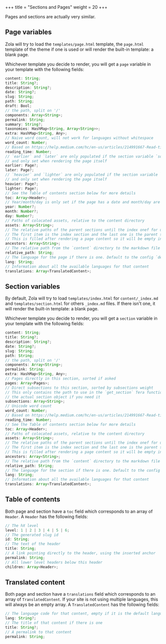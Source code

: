 +++
title = "Sections and Pages"
weight = 20
+++

Pages and sections are actually very similar.

## Page variables
Zola will try to load the `templates/page.html` template, the `page.html` template of the theme if one is used
or will render the built-in template: a blank page.

Whichever template you decide to render, you will get a `page` variable in your template
with the following fields:


```ts
content: String;
title: String?;
description: String?;
date: String?;
slug: String;
path: String;
draft: Bool;
// the path, split on '/'
components: Array<String>;
permalink: String;
summary: String?;
taxonomies: HashMap<String, Array<String>>;
extra: HashMap<String, Any>;
// Naive word count, will not work for languages without whitespace
word_count: Number;
// Based on https://help.medium.com/hc/en-us/articles/214991667-Read-time
reading_time: Number;
// `earlier` and `later` are only populated if the section variable `sort_by` is set to `date`
// and only set when rendering the page itself
earlier: Page?;
later: Page?;
// `heavier` and `lighter` are only populated if the section variable `sort_by` is set to `weight`
// and only set when rendering the page itself
heavier: Page?;
lighter: Page?;
// See the Table of contents section below for more details
toc: Array<Header>;
// Year/month/day is only set if the page has a date and month/day are 1-indexed
year: Number?;
month: Number?;
day: Number?;
// Paths of colocated assets, relative to the content directory
assets: Array<String>;
// The relative paths of the parent sections until the index onef for use with the `get_section` Tera function
// The first item is the index section and the last one is the parent section
// This is filled after rendering a page content so it will be empty in shortcodes
ancestors: Array<String>;
// The relative path from the `content` directory to the markdown file
relative_path: String;
// The language for the page if there is one. Default to the config `default_language`
lang: String;
// Information about all the available languages for that content
translations: Array<TranslatedContent>;
```

## Section variables
By default, Zola will try to load `templates/index.html` for `content/_index.md`
and `templates/section.html` for others `_index.md` files. If there isn't
one, it will render the built-in template: a blank page.

Whichever template you decide to render, you will get a `section` variable in your template
with the following fields:


```ts
content: String;
title: String?;
description: String?;
date: String?;
slug: String;
path: String;
// the path, split on '/'
components: Array<String>;
permalink: String;
extra: HashMap<String, Any>;
// Pages directly in this section, sorted if asked
pages: Array<Pages>;
// Direct subsections to this section, sorted by subsections weight
// This only contains the path to use in the `get_section` Tera function to get
// the actual section object if you need it
subsections: Array<String>;
// Unicode word count
word_count: Number;
// Based on https://help.medium.com/hc/en-us/articles/214991667-Read-time
reading_time: Number;
// See the Table of contents section below for more details
toc: Array<Header>;
// Paths of colocated assets, relative to the content directory
assets: Array<String>;
// The relative paths of the parent sections until the index onef for use with the `get_section` Tera function
// The first item is the index section and the last one is the parent section
// This is filled after rendering a page content so it will be empty in shortcodes
ancestors: Array<String>;
// The relative path from the `content` directory to the markdown file
relative_path: String;
// The language for the section if there is one. Default to the config `default_language`
lang: String;
// Information about all the available languages for that content
translations: Array<TranslatedContent>;
```

## Table of contents

Both page and section have a `toc` field which corresponds to an array of `Header`.
A `Header` has the following fields:

```ts
// The hX level
level: 1 | 2 | 3 | 4 | 5 | 6;
// The generated slug id
id: String;
// The text of the header
title: String;
// A link pointing directly to the header, using the inserted anchor
permalink: String;
// All lower level headers below this header
children: Array<Header>;
```

## Translated content

Both page and section have a `translations` field which corresponds to an array of `TranslatedContent`. If your site is not using multiple languages,
this will always be an empty array.
A `TranslatedContent` has the following fields:

```ts
// The language code for that content, empty if it is the default language
lang: String?;
// The title of that content if there is one
title: String?;
// A permalink to that content
permalink: String;
```

